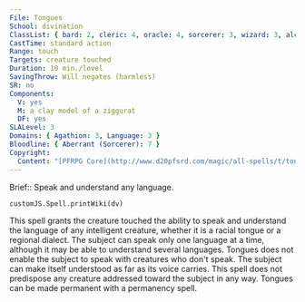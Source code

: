 ```yaml
---
File: Tongues
School: divination
ClassList: { bard: 2, cleric: 4, oracle: 4, sorcerer: 3, wizard: 3, alchemist: 3, summoner: 3, unchained summoner: 3, witch: 3, inquisitor: 2, shaman: 4, psychic: 3, mesmerist: 2, spiritualist: 3, medium: 2 }
CastTime: standard action
Range: touch
Targets: creature touched
Duration: 10 min./level
SavingThrow: Will negates (harmless)
SR: no
Components:
  V: yes
  M: a clay model of a ziggurat
  DF: yes
SLALevel: 3
Domains: { Agathion: 3, Language: 3 }
Bloodline: { Aberrant (Sorcerer): 7 }
Copyright:
  Content: "[PFRPG Core](http://www.d20pfsrd.com/magic/all-spells/t/tongues)"
---
```

Brief:: Speak and understand any language.

```dataviewjs
customJS.Spell.printWiki(dv)
```

This spell grants the creature touched the ability to speak and understand the language of any intelligent creature, whether it is a racial tongue or a regional dialect. The subject can speak only one language at a time, although it may be able to understand several languages. Tongues does not enable the subject to speak with creatures who don't speak. The subject can make itself understood as far as its voice carries. This spell does not predispose any creature addressed toward the subject in any way.  Tongues can be made permanent with a permanency spell.

